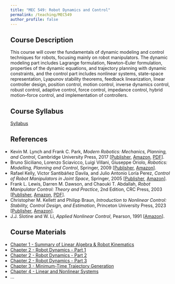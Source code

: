```yaml
---
title: "MEC 549: Robot Dynamics and Control"
permalink: /teaching/MEC549
author_profile: false
---
```


## Course Description
This course will cover the fundamentals of dynamic modeling and control techniques for robots, focusing mainly on robot manipulators. The dynamic modeling part includes Lagrange formulation, Newton–Euler formulation, properties of the dynamic equations, and trajectory planning with dynamic constraints, and the control part includes nonlinear systems, state-space representation, Lyapunov stability theorems, feedback linearization, linear controller design, position control, motion control, inverse dynamics control, robust control, adaptive control, force control, impedance control, hybrid motion–force control, and implementation of controllers.

## Course Syllabus
[Syllabus](https://aminfakhari.github.io/_pages/teaching/MEC549/MEC549_Syllabus_Spring2024.pdf)


## References
<ul style="margin-left: 0; padding-left: 0; list-style-type: disc;">
  <li>
    Kevin M. Lynch and Frank C. Park, <em>Modern Robotics: Mechanics, Planning, and Control</em>, Cambridge University Press, 2017
    [<a href="https://www.cambridge.org/us/academic/subjects/computer-science/computer-graphics-image-processing-and-robotics/modern-robotics-mechanics-planning-and-control" target="_blank" rel="noopener noreferrer">Publisher</a>,
    <a href="https://www.amazon.com/gp/product/1107156300/" target="_blank" rel="noopener noreferrer">Amazon</a>,
    <a href="http://hades.mech.northwestern.edu/images/2/25/MR-v2.pdf" target="_blank" rel="noopener noreferrer">PDF</a>].
  </li>
  <li>
    Bruno Siciliano, Lorenzo Sciavicco, Luigi Villani, Giuseppe Oriolo, <em>Robotics: Modelling, Planning and Control</em>, Springer, 2009
    [<a href="https://link.springer.com/book/10.1007/978-1-84628-642-1" target="_blank" rel="noopener noreferrer">Publisher</a>,
    <a href="https://www.amazon.com/Robotics-Modelling-Planning-Textbooks-Processing/dp/1846286417" target="_blank" rel="noopener noreferrer">Amazon</a>].
  </li>
  <li>
    Rafael Kelly, Victor Santibáñez Davila, and Julio Antonio Loría Perez, <em>Control of Robot Manipulators in Joint Space</em>, Springer, 2005
    [<a href="https://link.springer.com/book/10.1007/b135572" target="_blank" rel="noopener noreferrer">Publisher</a>,
    <a href="https://www.amazon.com/Control-Manipulators-Advanced-Textbooks-Processing/dp/1852339942" target="_blank" rel="noopener noreferrer">Amazon</a>].
  </li>
  <li>
    Frank L. Lewis, Darren M. Dawson, and Chaouki T. Abdallah, <em>Robot Manipulator Control: Theory and Practice</em>, 2nd Edition, CRC Press, 2003
    [<a href="https://www.routledge.com/Robot-Manipulator-Control-Theory-and-Practice/Lewis-Dawson-Abdallah/p/book/9780824740726" target="_blank" rel="noopener noreferrer">Publisher</a>,
    <a href="https://www.amazon.com/Robot-Manipulator-Control-Automation-Engineering/dp/0824740726" target="_blank" rel="noopener noreferrer">Amazon</a>,
    <a href="https://lewisgroup.uta.edu/FL%20books/Robot_Manipulator_Control_Theory_and_Practice_-_Frank_L.Lewis-%20small.pdf" target="_blank" rel="noopener noreferrer">PDF</a>].
  </li>
  
  <li>
    Christopher M. Kellett and Philipp Braun, <em>Introduction to Nonlinear Control: Stability, Control Design, and Estimation</em>, Princeton University Press, 2023
    [<a href="https://press.princeton.edu/books/ebook/9780691240497/introduction-to-nonlinear-control" target="_blank" rel="noopener noreferrer">Publisher</a>,
	<a href="https://www.amazon.com/Introduction-Nonlinear-Control-Stability-Estimation/dp/0691240485" target="_blank" rel="noopener noreferrer">Amazon</a>].
  </li>

  <li>
    J.J. Slotine and W. Li, <em>Applied Nonlinear Control</em>, Pearson, 1991
    [<a href="https://www.amazon.com/Applied-Nonlinear-Control-Jean-Jacques-Slotine/dp/0130408905" target="_blank" rel="noopener noreferrer">Amazon</a>].
  </li>
</ul>


## Course Materials
<ul style="margin-left: 0; padding-left: 0; list-style-type: disc;">
    <li><a href="https://aminfakhari.github.io/_pages/teaching/MEC549/Chapter_1_-_Summary_of_Linear_Algebra_&_Robot_Kinematics.pdf">Chapter 1 - Summary of Linear Algebra & Robot Kinematics</a></li>
    <li><a href="https://aminfakhari.github.io/_pages/teaching/MEC549/Chapter_2_-_Robot_Dynamics_-_Part_1.pdf">Chapter 2 - Robot Dynamics - Part 1</a></li>
    <li><a href="https://aminfakhari.github.io/_pages/teaching/MEC549/Chapter_2_-_Robot_Dynamics_-_Part_2.pdf">Chapter 2 - Robot Dynamics - Part 2</a></li>
	<li><a href="https://aminfakhari.github.io/_pages/teaching/MEC549/Chapter_2_-_Robot_Dynamics_-_Part_3.pdf">Chapter 2 - Robot Dynamics - Part 3</a></li>
    <li><a href="https://aminfakhari.github.io/_pages/teaching/MEC549/Chapter_3_-_Minimum-Time_Trajectory_Generation.pdf">Chapter 3 - Minimum-Time Trajectory Generation</a></li>
    <li><a href="https://aminfakhari.github.io/_pages/teaching/MEC549/Chapter_4_-_Linear_and_Nonlinear_Systems.pdf">Chapter 4 - Linear and Nonlinear Systems</a></li>
    <li>...</li>
	<!-- <li><a href="https://aminfakhari.github.io/_pages/teaching/MEC549/Chapter_5_-_Phase_Plane_Analysis.pdf">Chapter 5 - Phase Plane Analysis</a></li> -->
    <!-- <li><a href="https://aminfakhari.github.io/_pages/teaching/MEC549/Chapter_6_-_Stability_for_Autonomous_Systems.pdf">Chapter 6 - Stability for Autonomous Systems</a></li> -->
    <!-- <li><a href="https://aminfakhari.github.io/_pages/teaching/MEC549/Chapter_7_-_Stability_for_Non-Autonomous_Systems.pdf">Chapter 7 - Stability for Non-Autonomous Systems</a></li> -->
    <!-- <li><a href="https://aminfakhari.github.io/_pages/teaching/MEC549/Chapter_8_-_Position_Control.pdf">Chapter 8 - Position Control</a></li> -->
	<!-- <li><a href="https://aminfakhari.github.io/_pages/teaching/MEC549/Chapter_9_-_Motion_Control.pdf">Chapter 9 - Motion Control</a></li> -->
	<!-- <li><a href="https://aminfakhari.github.io/_pages/teaching/MEC549/Chapter_10_-_Force_Control.pdf">Chapter 10 - Force Control</a></li> -->
	
</ul>
